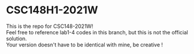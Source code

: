 # CSC148H1-2021W

This is the repo for CSC148-2021W!<br>
Feel free to reference lab1-4 codes in this branch, but this is not the official solution.<br>
Your version doesn't have to be identical with mine, be creative !
